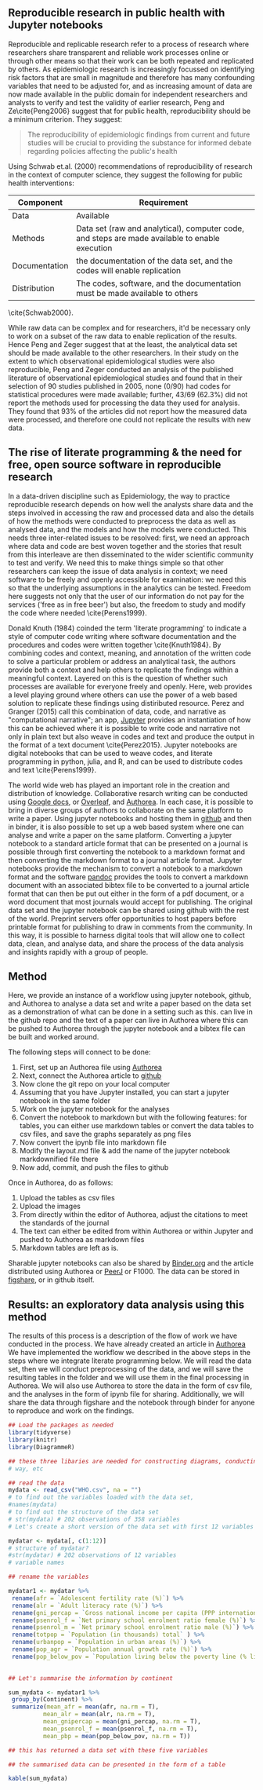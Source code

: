 
## Reproducible research in public health with Jupyter notebooks

Reproducible and replicable research refer to a process of research where researchers share transparent and reliable work processes online or through other means so that their work can be both repeated and replicated by others. As epidemiologic research is increasingly focussed on identifying risk factors that are small in magnitude and therefore has many confounding variables that need to be adjusted for, and as increasing amount of data are now made available in the public domain for independent researchers and analysts to verify and test the validity of earlier research, Peng and Ze\cite{Peng2006} suggest that for public health, reproducibility should be a minimum criterion. They suggest: 

> The reproducibility of epidemiologic findings from current and future studies will be crucial to providing the substance for informed debate regarding policies affecting the public's health



Using Schwab et.al. (2000) recommendations of reproducibility of research in the context of computer science, they suggest the following for public health interventions:

| Component | Requirement |
|-----------|-------------|
| Data      | Available   |
| Methods   | Data set (raw and analytical), computer code, and steps are made available to enable execution |
| Documentation | the documentation of the data set, and the codes will enable replication |
| Distribution | The codes, software, and the documentation must be made available to others |

\cite{Schwab2000}. 

While raw data can be complex and for researchers, it'd be necessary only to work on a subset of the raw data to enable replication of the results. Hence Peng and Zeger suggest that at the least, the analytical data set should be made available to the other researchers. In their study on the extent to which observational epidemiological studies were also reproducible, Peng and Zeger conducted an analysis of the published literature of observational epidemiological studies and found that in their selection of 90 studies published in 2005, none (0/90) had codes for statistical procedures were made available; further, 43/69 (62.3%) did not report the methods used for processing the data they used for analysis. They found that 93% of the articles did not report how the measured data were processed, and therefore one could not replicate the results with new data. 

## The rise of literate programming & the need for free, open source software in reproducible research

In a data-driven discipline such as Epidemiology, the way to practice reproducible research depends on how well the analysts share data and the steps involved in accessing the raw and processed data and also the details of how the methods were conducted to preprocess the data as well as analysed data, and the models and how the models were conducted. This needs three inter-related issues to be resolved: first, we need an approach where data and code are best woven together and the stories that result from this interleave are then disseminated to the wider scientific community to test and verify. We need this to make things simple so that other researchers can keep the issue of data analysis in context; we need software to be freely and openly accessible for examination: we need this so that the underlying assumptions in the analytics can be tested. Freedom here suggests not only that the user of our information do not pay for the services ('free as in free beer') but also, the freedom to study and modify the code where needed \cite{Perens1999}. 

Donald Knuth (1984) coinded the term 'literate programming' to indicate a style of computer code writing where software documentation and the procedures and codes were written together \cite{Knuth1984}. By combining codes and context, meaning, and annotation of the written code to solve a particular problem or address an analytical task, the authors provide both a context and help others to replicate the findings within a meaningful context. Layered on this is the question of whether such processes are available for everyone freely and openly. Here, web provides a level playing ground where others can use the power of a web based solution to replicate these findings using distiributed resource. Perez and Granger (2015) call this combination of data, code, and narrative as "computational narrative"; an app, [Jupyter](http://jupyter.org/) provides an instantiation of how this can be achieved where it is possible to write code and narrative not only in plain text but also weave in codes and text and produce the output in the format of a text document \cite{Perez2015}. Jupyter notebooks are digital notebooks that can be used to weave codes, and literate programming in python, julia, and R, and can be used to distribute codes and text \cite{Perens1999}. 

The world wide web has played an important role in the creation and distribution of knowledge. Collaborative resarch writing can be conducted using [Google docs](http://docs.google.com), or [Overleaf](http://www.overleaf.com), and [Authorea](http://www.authorea.com). In each case, it is possible to bring in diverse groups of authors to collaborate on the same platform to write a paper. Using jupyter notebooks and hosting them in [github](http://github.com) and then in binder, it is also possible to set up a web based system where one can analyse and write a paper on the same platform. Converting a jupyter notebook to a standard article format that can be presented on a journal is possible through first converting the notebook to a markdown format and then converting the markdown format to a journal article format. Jupyter notebooks provide the mechanism to convert a notebook to a markdown format and the software [pandoc](http://pandoc.org) provides the tools to convert a markdown document with an associated bibtex file to be converted to a journal article format that can then be put out either in the form of a pdf document, or a word document that most journals would accept for publishing. The original data set and the jupyter notebook can be shared using github with the rest of the world. Preprint servers offer opportunities to host papers before printable format for publishing to draw in comments from the community. In this way, it is possible to harness digital tools that will allow one to collect data, clean, and analyse data, and share the process of the data analysis and insights rapidly with a group of people. 

## Method

Here, we provide an instance of a workflow using jupyter notebook, github, and Authorea to analyse a data set and write a paper based on the data set as a demonstration of what can be done in a setting such as this.  can live in the github repo and the text of a paper can live in Authorea where this can be pushed to Authorea through the jupyter notebook and a bibtex file can be built and worked around. 

The following steps will connect  to be done:

1. First, set up an Authorea file using [Authorea](https://www.authorea.com)
2. Next, connect the Authorea article to [github](https://www.github.com)
3. Now clone the git repo on your local computer
4. Assuming that you have Jupyter installed, you can start a jupyter notebook in the same folder
5. Work on the jupyter notebook for the analyses
6. Convert the notebook to markdown but with the following features: for tables, you can either use markdown tables or convert the data tables to csv files, and save the graphs separately as png files 
7. Now convert the ipynb file into markdown file
8. Modify the layout.md file & add the name of the jupyter notebook markdownified file there
9. Now add, commit, and push the files to github

Once in Authorea, do as follows:

1. Upload the tables as csv files
2. Upload the images
3. From directly within the editor of Authorea, adjust the citations to meet the standards of the journal
4. The text can either be edited from within Authorea or within Jupyter and pushed to Authorea as markdown files
5. Markdown tables are left as is.

Sharable jupyter notebooks can also be shared by [Binder.org](http://www.binder.org) and the article distributed using Authorea or [PeerJ](https://peerj.com) or F1000. The data can be stored in [figshare](https://figshare.com), or in github itself. 


## Results: an exploratory data analysis using this method

The results of this process is a description of the flow of work we have conducted in the process. We have already created an article in [Authorea]() We have implemented the workflow we described in the above steps in the steps where we integrate literate programming below. We will read the data set, then we will conduct preprocessing of the data, and we will save the resulting tables in the folder and we will use them in the final processing in Authorea. We will also use Authorea to store the data in the form of csv file, and the analyses in the form of ipynb file for sharing. Additionally, we will share the data through figshare and the notebook through binder for anyone to reproduce and work on the findings.  


```R
## Load the packages as needed
library(tidyverse)
library(knitr)
library(DiagrammeR)

## these three libaries are needed for constructing diagrams, conducting research in a particular 
# way, etc

## read the data
mydata <- read_csv("WHO.csv", na = "")
# to find out the variables loaded with the data set, 
#names(mydata)
# to find out the structure of the data set
# str(mydata) # 202 observations of 358 variables
# Let's create a short version of the data set with first 12 variables
```


```R
mydatar <- mydata[, c(1:12)]
# structure of mydatar?
#str(mydatar) # 202 observations of 12 variables
# variable names

## rename the variables

mydatar1 <- mydatar %>%
 rename(afr = `Adolescent fertility rate (%)`) %>%
 rename(alr = `Adult literacy rate (%)`) %>%
 rename(gni_percap = `Gross national income per capita (PPP international $)`) %>%
 rename(psenrol_f = `Net primary school enrolment ratio female (%)`) %>%
 rename(psenrol_m = `Net primary school enrolment ratio male (%)`) %>%
 rename(totpop = `Population (in thousands) total` ) %>%
 rename(urbanpop = `Population in urban areas (%)`) %>%
 rename(pop_agr = `Population annual growth rate (%)`) %>%
 rename(pop_below_pov = `Population living below the poverty line (% living on &lt; US$1 per day)`)
 

## Let's summarise the information by continent

sum_mydata <- mydatar1 %>%
 group_by(Continent) %>%
 summarize(mean_afr = mean(afr, na.rm = T),
          mean_alr = mean(alr, na.rm = T),
          mean_gnipercap = mean(gni_percap, na.rm = T),
          mean_psenrol_f = mean(psenrol_f, na.rm = T),
          mean_pbp = mean(pop_below_pov, na.rm = T))

## this has returned a data set with these five variables

## the summarised data can be presented in the form of a table 

kable(sum_mydata)
```
